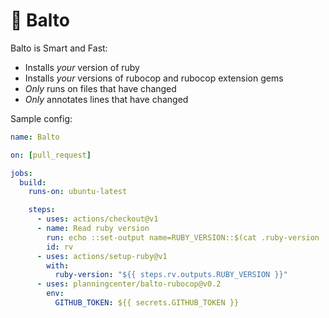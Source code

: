 # 🐺 Balto

Balto is Smart and Fast:

* Installs _your_ version of ruby
* Installs _your_ versions of rubocop and rubocop extension gems
* _Only_ runs on files that have changed
* _Only_ annotates lines that have changed

Sample config:

```yaml
name: Balto

on: [pull_request]

jobs:
  build:
    runs-on: ubuntu-latest

    steps:
      - uses: actions/checkout@v1
      - name: Read ruby version
        run: echo ::set-output name=RUBY_VERSION::$(cat .ruby-version | cut -f 1,2 -d .)
        id: rv
      - uses: actions/setup-ruby@v1
        with:
          ruby-version: "${{ steps.rv.outputs.RUBY_VERSION }}"
      - uses: planningcenter/balto-rubocop@v0.2
        env:
          GITHUB_TOKEN: ${{ secrets.GITHUB_TOKEN }}
```
